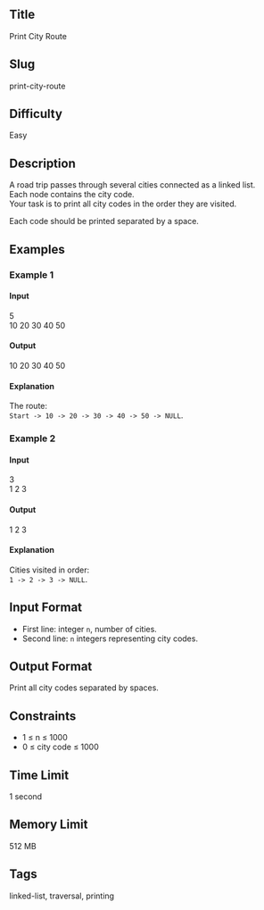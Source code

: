 ## Title  

Print City Route  

## Slug  

print-city-route  

## Difficulty  

Easy  

## Description  

A road trip passes through several cities connected as a linked list.  
Each node contains the city code.  
Your task is to print all city codes in the order they are visited.  

Each code should be printed separated by a space.  



## Examples  

### Example 1  

#### Input  
5  
10 20 30 40 50  

#### Output  
10 20 30 40 50  

#### Explanation  
The route:  
`Start -> 10 -> 20 -> 30 -> 40 -> 50 -> NULL`.  

### Example 2  

#### Input  
3  
1 2 3  

#### Output  
1 2 3  

#### Explanation  
Cities visited in order:  
`1 -> 2 -> 3 -> NULL`.  

## Input Format  

- First line: integer `n`, number of cities.  
- Second line: `n` integers representing city codes.  

## Output Format  

Print all city codes separated by spaces.  

## Constraints  

- 1 ≤ n ≤ 1000  
- 0 ≤ city code ≤ 1000  

## Time Limit  

1 second  

## Memory Limit  

512 MB  

## Tags  

linked-list, traversal, printing
